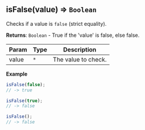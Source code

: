 <a name="isFalse"></a>

## isFalse(value) ⇒ <code>Boolean</code>
Checks if a value is `false` (strict equality).

**Returns**: <code>Boolean</code> - True if the 'value' is false, else false.  

| Param | Type | Description |
| --- | --- | --- |
| value | <code>\*</code> | The value to check. |

**Example**  
```js
isFalse(false);
// -> true

isFalse(true);
// -> false

isFalse();
// -> false
```
